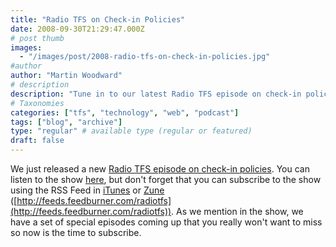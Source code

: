 ```yaml
---
title: "Radio TFS on Check-in Policies"
date: 2008-09-30T21:29:47.000Z
# post thumb
images:
  - "/images/post/2008-radio-tfs-on-check-in-policies.jpg"
#author
author: "Martin Woodward"
# description
description: "Tune in to our latest Radio TFS episode on check-in policies and subscribe for upcoming must-listen special episodes."
# Taxonomies
categories: ["tfs", "technology", "web", "podcast"]
tags: ["blog", "archive"]
type: "regular" # available type (regular or featured)
draft: false
---
```


We just released a new [Radio TFS episode on check-in policies](http://www.radiotfs.com/2008/09/30/RadioTFS10CheckinPolicies.aspx). You can listen to the show [here](http://feeds.feedburner.com/~r/radiotfs/~5/407550956/radiotfs_010.mp3), but don't forget that you can subscribe to the show using the RSS Feed in [iTunes](http://phobos.apple.com/WebObjects/MZStore.woa/wa/viewPodcast?id=274094361) or [Zune](zune://subscribe/?Radio%20TFS=http://feeds.feedburner.com/radiotfs) ([http://feeds.feedburner.com/radiotfs](http://feeds.feedburner.com/radiotfs)). As we mention in the show, we have a set of special episodes coming up that you really won't want to miss so now is the time to subscribe.
